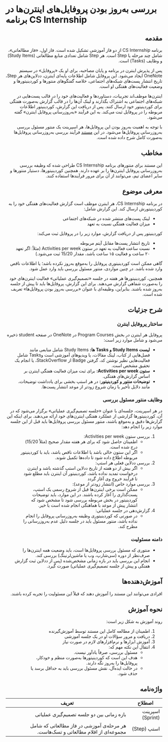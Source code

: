 # بررسی به‌روز بودن پروفایل‌های‌ اینترن‌ها در برنامه CS Internship
<div dir="rtl">

## مقدمه

برنامه CS Internship از دو فاز آموزشی تشکیل شده است. فاز اول، «فاز مطالعاتی»، شامل چند مرحله یا Step است. هر Step شامل تعدادی منابع مطالعاتی (Study Items) و وظایف (Tasks) است.

پس از پذیرش اینترن در برنامه و پایان مصاحبه، برای او یک «پروفایل» در سیستم OneNote ایجاد می‌شود. این پروفایل شامل اطلاعات پایه‌ای اینترن، ددلاین‌های هر Step، تاریخ انتشار پست‌های شبکه‌های اجتماعی، خلاصه گفتگوهای منتورها و کوردینیتورها و وضعیت فعالیت‌های هفتگی او است.

اینترن‌ها موظف‌اند تجربیات، دستاوردها و فعالیت‌های خود را در قالب پست‌هایی در شبکه‌های اجتماعی به اشتراک بگذارند و لینک آن‌ها را در قالب گزارش به‌صورت هفتگی برای کوردینیتور خود ارسال کنند. پس از دریافت این گزارش، کوردینیتور اطلاعات مربوطه را در پروفایل ثبت می‌کند. به این فرآیند «به‌روزرسانی پروفایل اینترن» گفته می‌شود.

با توجه به اهمیت به‌روز بودن این پروفایل‌ها، هر اسپرینت یک منتور مسئول بررسی به‌روزرسانی پروفایل‌ها می‌شود. در این [مستند](https://github.com/cs-internship/cs-internship-spec/blob/official/documentation/processes/documents/CSI%20-%20Process%20-%20Guide%20and%20Supervise%20Interns%20in%20Internship%20Process%20--farsi-ir.md) فرآیند بررسی به‌روزرسانی پروفایل‌ها به‌صورت کامل شرح داده شده است.

## مخاطب

این مستند برای منتورهای برنامه CS Internship طراحی شده که وظیفه بررسی به‌روزرسانی پروفایل اینترن‌ها را بر عهده دارند. همچنین کوردینیتورها، دستیار منتورها و سایر اعضای تیم، می‌توانند از آن برای مرور فرآیندها استفاده کنند.


## معرفی موضوع

در برنامه CS Internship، هر اینترن موظف است گزارش فعالیت‌های هفتگی خود را به کوردینیتورش ارسال کند. این گزارش شامل:
- لینک پست‌های منتشر شده در شبکه‌های اجتماعی
- میزان فعالیت هفتگی نسبت به تعهد

کوردینیتور پس از دریافت گزارش، موارد زیر را در پروفایل ثبت می‌کند:
- تاریخ انتشار پست‌ها مقابل آیتم مربوطه
- نسبت ساعت فعالیت به تعهد در ستون Activities per week
(مثلاً: اگر تعهد ۲۰ ساعت و فعالیت ۱۵ ساعت باشد، مقدار 15/20 ثبت می‌شود.)

گاهی ممکن است کوردینیتوری پروفایل را به‌موقع به‌روز نکرده باشد؛ یا اطلاعات ناقص وارد شده باشد. در چنین مواردی، منتور مسئول بررسی باید وارد عمل شود.

همچنین، کوردینیتورها هر هفته در جلسه «تصمیم‌گیری عملیاتی» فعالیت اینترن‌های خود را به‌صورت شفاهی گزارش می‌دهند. برای این گزارش، پروفایل‌ها باید تا پیش از جلسه به‌روز شده باشند. بنابراین، وظیفه‌ای با عنوان «بررسی به‌روز بودن پروفایل‌ها» تعریف شده است.

## شرح جزئیات

### ساختار پروفایل اینترن

پروفایل هر اینترن در بخش Program Courses در OneNote در صفحه student ذخیره می‌شود و شامل موارد زیر است:
- **لیست Study Items و Tasks ها:** Study Items شامل منابعی مانند فصل‌هایی از کتاب، لینک مقالات، یا ویدیوهای آموزشی است وTasks شامل فعالیت‌هایی نظیر نوشتن کد، گرفتن Badge از StackOverflow، یا انجام یک تحقیق مشخص است.
- **ستون Activities per week:** برای ثبت میزان فعالیت هفتگی اینترن بر اساس گزارش‌های هفتگی.
- **توضیحات منتور و کوردینیتور:** در هر استپ بخشی برای یادداشت توضیحات، مانند دلایل تأخیر یا زمان شروع زودتر از موعد انتشار پست‌ها.

### وظایف منتور مسئول بررسی
  
در هر اسپرینت، جلسه‌ای با عنوان «جلسه تصمیم‌گیری عملیاتی» برگزار می‌شود که در آن، کوردینیتورها گزارشی از عملکرد هفتگی اینترن‌های خود ارائه می‌دهند. برای اینکه این گزارش‌ها دقیق و به‌موقع باشند، منتور مسئول بررسی پروفایل‌ها باید قبل از این جلسه موارد زیر را انجام دهد:
1. بررسی ستون Activities per week:
   - اطمینان حاصل شود که برای هر هفته مقدار صحیح (مثلاً 15/20) درج شده است.
   - اگر این ستون خالی باشد یا اطلاعات ناقص باشد، باید با کوردینیتور مربوطه اطلاع داده شود تا داده‌ها تکمیل شوند.
2. بررسی ددلاین فعلی هر استپ:
      - اگر بیش از دو هفته از تاریخ ددلاین استپ گذشته باشد و اینترن درخواست تمدید نداده باشد، کوردینیتور آن اینترن باید مطلع شود تا فرآیند خروج وی آغاز گردد
3. بررسی موارد خاص (انتشار زودتر از موعد):
   - ممکن است برخی اینترن‌ها قبل از شروع رسمی یک استپ، پست‌گذاری را آغاز کرده باشند. در این موارد، باید توضیحات کوردینیتور در بخش مربوطه بررسی شود تا مشخص شود که انتشار پیش از موعد با هماهنگی انجام شده است یا خیر.
4. گزارش‌دهی در جلسه عملیاتی:
   - در صورتی که کوردینیتوری وظیفه به‌روزرسانی پروفایل را انجام نداده باشد، منتور مسئول باید در جلسه دلیل عدم به‌روزرسانی را مطرح کند.

### دامنه مسئولیت
- منتوری که مسئول بررسی پروفایل‌ها است، باید وضعیت همه اینترن‌ها را صرف‌نظر از دوره (سی‌شارپ، وب یا ماشین‌لرنینگ) بررسی کند.
- انجام این بررسی باید در بازه زمانی مشخص‌شده (پس از ددلاین ثبت گزارش هفتگی و پیش از جلسه تصمیم‌گیری عملیاتی) صورت گیرد.

## آموزش‌دهنده‌ها
 افرادی می‌توانند این مستند را آموزش دهند که قبلاً این مسئولیت را تجربه کرده باشند.

## نحوه‌ آموزش

روند آموزش به شکل زیر است:
1. اطمینان از مطالعه کامل این مستند توسط آموزش‌گیرنده
2. دریافت و مرور سؤالات او در یک جلسه آموزشی
3. آموزش ابزارها و نرم‌افزارهای لازم در صورت نیاز
4. انتقال این نکته مهم که:
   - مسئول بررسی، صرفاً یادآور نیست.
   - هدف این است که کوردینیتورها به‌صورت منظم و خودکار، پروفایل‌ها را به‌روز نگه دارند.
   - در حالت ایده‌آل، نقش مسئول بررسی باید به حداقل برسد یا حذف شود.

## واژه‌نامه

| اصطلاح         | تعریف                                                                 |
|----------------|------------------------------------------------------------------------|
| اسپرینت (Sprint) | بازه زمانی بین دو جلسه تصمیم‌گیری عملیاتی |
| استپ (Step) | هر مرحله‌ی آموزشی در فاز مطالعاتی که شامل مجموعه‌ای از اقلام مطالعاتی و تسک‌هاست. |
</div>


